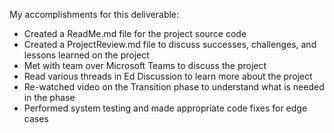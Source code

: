 My accomplishments for this deliverable:
 * Created a ReadMe.md file for the project source code
 * Created a ProjectReview.md file to discuss successes, challenges, and lessons learned on the project
 * Met with team over Microsoft Teams to discuss the project
 * Read various threads in Ed Discussion to learn more about the project
 * Re-watched video on the Transition phase to understand what is needed in the phase
 * Performed system testing and made appropriate code fixes for edge cases
